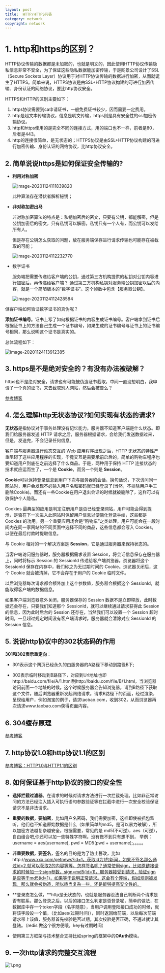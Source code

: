 ```yaml
---
layout: post
title:  HTTP/HTTPS问答
category: network
copyright: network
---
```




<!--more-->

# 1. http和https的区别？

HTTP协议传输的数据都是未加密的，也就是明文的，因此使用HTTP协议传输隐私信息非常不安全，为了保证这些隐私数据能加密传输，于是网景公司设计了SSL（Secure Sockets Layer）协议用于对HTTP协议传输的数据进行加密，从而就诞生了HTTPS。简单来说，HTTPS协议是由SSL+HTTP协议构建的可进行加密传输、身份认证的网络协议，要比http协议安全。

HTTPS和HTTP的区别主要如下：

1. https协议需要到ca申请证书，一般免费证书较少，因而需要一定费用。
2. http是超文本传输协议，信息是明文传输，https则是具有安全性的ssl加密传输协议。
3. http和https使用的是完全不同的连接方式，用的端口也不一样，前者是80，后者是443。
4. http的连接很简单，是无状态的；HTTPS协议是由SSL+HTTP协议构建的可进行加密传输、身份认证的网络协议，比http协议安全。



## 2. 简单说说https是如何保证安全传输的?

- **利用对称加密** 

  ![image-20201124111839820](https://funnylu-1259196254.cos.ap-beijing.myqcloud.com/java/image-20201124111839820.png)

  此种算法存在潜伏者解析秘钥；

- **非对称加密出马**

  非对称加密算法的特点是：私钥加密后的密文，只要有公钥，都能解密，但是公钥加密后的密文，只有私钥可以解密。私钥只有一个人有，而公钥可以发给所有人。

  但是存在公钥怎么获取的问题，放在服务端保存进行请求传输也可能存在被截取的可能；

  ![image-20201124112232770](https://funnylu-1259196254.cos.ap-beijing.myqcloud.com/java/image-20201124112232770.png)

- 数字证书

  服务端把需要传递给客户端的公钥，通过第三方机构提供的私钥对公钥内容进行加密后，再传递给客户端？ 通过第三方机构私钥对服务端公钥加密以后的内容，就是一个简陋版本的“数字证书”。这个帧数中包含【服务器公钥】。

  ![image-20201124112428584](https://funnylu-1259196254.cos.ap-beijing.myqcloud.com/java/image-20201124112428584.png)

但客户端如何验证数字证书的真伪呢？

**添加证书编号**。证书上写了如何根据证书的内容生成证书编号。客户端拿到证书后根据证书上的方法自己生成一个证书编号，如果生成的证书编号与证书上的证书编号相同，那么说明这个证书是真实的。

总体流程如下：

![image-20201124113912385](https://funnylu-1259196254.cos.ap-beijing.myqcloud.com/java/image-20201124113912385.png)



## 3. https是不是绝对安全的？有没有办法被破解？

https也不是绝对安全，请求也有可能被伪造证书截取，中间一直没想明白，我申请了一个真的证书，来去截取别人网站，然后会被告么？

[参考博客](https://blog.csdn.net/xiaopang_yan/article/details/78709574)



## 4. 怎么理解http无状态协议?如何实现有状态的请求?

**无状态**是指协议对于事务处理没有记忆能力，服务器不知道客户端是什么状态。即我们给服务器发送 HTTP 请求之后，服务器根据请求，会给我们发送数据过来，但是，发送完，不会记录任何信息。

客户端与服务器进行动态交互的 Web 应用程序出现之后，HTTP 无状态的特性严重阻碍了这些应用程序的实现，毕竟交互是需要承前启后的，简单的购物车程序也要知道用户到底在之前选择了什么商品。于是，两种用于保持 HTTP 连接状态的技术就应运而生了，一个是 **Cookie**，而另一个则是 **Session**。

**Cookie**可以保持登录信息到用户下次与服务器的会话，换句话说，下次访问同一网站时，用户会发现不必输入用户名和密码就已经登录了(当然，不排除用户手工删除Cookie)。而还有一些Cookie在用户退出会话的时候就被删除了，这样可以有效保护个人隐私。

Cookies 最典型的应用是判定注册用户是否已经登录网站，用户可能会得到提示，是否在下一次进入此网站时保留用户信息以便简化登录手续，这些都是 Cookies 的功用。另一个重要应用场合是“购物车”之类处理。用户可能会在一段时间内在同一家网站的不同页面中选择不同的商品，这些信息都会写入 Cookies，以便在最后付款时提取信息。

与 Cookie 相对的一个解决方案是 **Session**，它是通过服务器来保持状态的。

当客户端访问服务器时，服务器根据需求设置 Session，将会话信息保存在服务器上，同时将标示 Session 的 SessionId 传递给客户端浏览器，浏览器将这个 SessionId 保存在内存中，我们称之为无过期时间的 Cookie。浏览器关闭后，这个 Cookie 就会被清掉，它不会存在于用户的 Cookie 临时文件。

以后浏览器每次请求都会额外加上这个参数值，服务器会根据这个 SessionId，就能取得客户端的数据信息。

如果客户端浏览器意外关闭，服务器保存的 Session 数据不是立即释放，此时数据还会存在，只要我们知道那个 SessionId，就可以继续通过请求获得此 Session 的信息，因为此时后台的 Session 还存在，当然我们可以设置一个 Session 超时时间，一旦超过规定时间没有客户端请求时，服务器就会清除对应 SessionId 的 Session 信息。



## 5. 说说http协议中的302状态码的作用

**301和302表示重定向**：

- 301表示这个网页已经永久的由服务器的A路径下移动到路径B下;

- 302表示临时移动到B路径下，对应到Url地址也即http://baidu.com/file/A/1.html到http://baidu.com/file/B/1.html，当浏览器访问前面一个地址的时候，这个时候服务器会告知浏览器，请到B路径下获取这个文件，随后浏览器重新发起网络请求，请求B路径下的页面，经过渲染，呈现给用户，例如淘宝的例子，请求taobao.com，收到302，从而浏览器再次请求www.taobao.com获得页面内容。



## 6. 304缓存原理

[参考博客](https://blog.csdn.net/canot/article/details/76359917)



## 7. http协议1.0和http协议1.1的区别

[参考博客：HTTP1.0与HTTP1.1的区别](https://blog.csdn.net/forgotaboutgirl/article/details/6936982)



## 8. 如何保证基于http协议的接口的安全性

- **选择拦截过滤器**。在请求的时候对请求方法进行一次拦截处理。比如非正常访问的方法已经注入插入可执行语句参数验证等在拦截中进行一次安全校验保证请求不是非法请求。
- **重要的数据，要加密**，比如用户名密码，我们需要加密，这样即使被抓包监听，他们也不知道原始数据是什么（如果简单的md5，是可以暴力破解），所以加密方法越复杂越安全，根据需要，常见的是 md5(不可逆)，aes（可逆），自由组合吧,你还可以加一些特殊字符啊，没有做不到只有想不到， 举例：username = aes(username), pwd = MD5(pwd + username);。。。。。

- **非重要数据，要签名**，签名的目的是为了防止篡改，比如http://www.xxx.com/getnews?id=1，获取id为1的新闻，如果不签名那么通过id=2,就可以获取2的内容等等。怎样签名呢？通常使用sign，比如原链接请求的时候加一个sign参数，sign=md5(id=1)，服务器接受到请求，验证sign是否等于md5(id=1)，如果等于说明正常请求。这会有个弊端，假如规则被发现，那么就会被伪造，所以适当复杂一些，还是能够提高安全性的。

- **登录态怎么做，**http是无状态的，也就是服务器没法自己判断两个请求是否有联系，那么登录之后，以后的接口怎么判定是否登录呢，简单的做法，在数据库中存一个token字段（名字随意），当用户调用登陆接口成功的时候，就将该字段设一个值，（比如aes(过期时间)），同时返回给前端，以后每次前端请求带上该值，服务器首先校验是否过期，其次校验是否正确，不通过就让其登陆。（redis 做这个很方便哦，key有过期时间）
- 使用第三方框架与技术整合支持比如spring的框架中的**OAuth**模块。



## 9. 一次http请求的完整交互流程

![1.png](https://funnylu-1259196254.cos.ap-beijing.myqcloud.com/java/240747373.png)